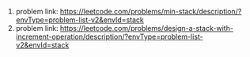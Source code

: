 1. problem link: https://leetcode.com/problems/min-stack/description/?envType=problem-list-v2&envId=stack
2. problem link: https://leetcode.com/problems/design-a-stack-with-increment-operation/description/?envType=problem-list-v2&envId=stack
